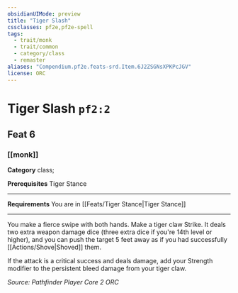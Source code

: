 ```yaml
---
obsidianUIMode: preview
title: "Tiger Slash"
cssclasses: pf2e,pf2e-spell
tags:
  - trait/monk
  - trait/common
  - category/class
  - remaster
aliases: "Compendium.pf2e.feats-srd.Item.6J2ZSGNsXPKPcJGV"
license: ORC
---
```

# Tiger Slash `pf2:2`
## Feat 6
### [[monk]]

**Category** class; 



**Prerequisites** Tiger Stance
* * *
**Requirements** You are in [[Feats/Tiger Stance|Tiger Stance]]

* * *

You make a fierce swipe with both hands. Make a tiger claw Strike. It deals two extra weapon damage dice (three extra dice if you're 14th level or higher), and you can push the target 5 feet away as if you had successfully [[Actions/Shove|Shoved]] them.

If the attack is a critical success and deals damage, add your Strength modifier to the persistent bleed damage from your tiger claw.

*Source: Pathfinder Player Core 2*
*ORC*